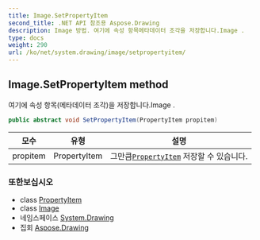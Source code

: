 ```yaml
---
title: Image.SetPropertyItem
second_title: .NET API 참조용 Aspose.Drawing
description: Image 방법. 여기에 속성 항목메타데이터 조각을 저장합니다.Image .
type: docs
weight: 290
url: /ko/net/system.drawing/image/setpropertyitem/
---
```

## Image.SetPropertyItem method

여기에 속성 항목(메타데이터 조각)을 저장합니다.Image .

```csharp
public abstract void SetPropertyItem(PropertyItem propitem)
```

| 모수 | 유형 | 설명 |
| --- | --- | --- |
| propitem | PropertyItem | 그만큼[`PropertyItem`](../../../system.drawing.imaging/propertyitem/) 저장할 수 있습니다. |

### 또한보십시오

* class [PropertyItem](../../../system.drawing.imaging/propertyitem/)
* class [Image](../)
* 네임스페이스 [System.Drawing](../../image/)
* 집회 [Aspose.Drawing](../../../)


